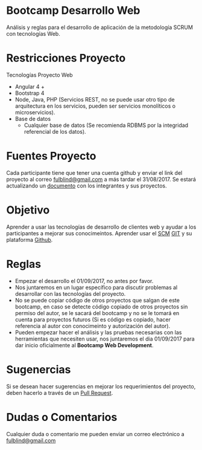 # **Bootcamp Desarrollo Web**
Análisis y reglas para el desarrollo de aplicación de la metodología SCRUM con tecnologías Web.

# **Restricciones Proyecto**
Tecnologías Proyecto Web
* Angular 4 +
* Bootstrap 4
* Node, Java, PHP (Servicios REST, no se puede usar otro tipo de arquitectura en los servicios, pueden ser servicios monolíticos o microservicios).
* Base de datos
  * Cualquier base de datos (Se recomienda RDBMS por la integridad referencial de los datos).

# **Fuentes Proyecto**
Cada participante tiene que tener una cuenta github y enviar el link del proyecto al correo fulblind@gmail.com a más tardar el 31/08/2017.
Se estará actualizando un [documento](https://github.com/snakeful/bootcamp-web-dev/blob/master/INTEGRANTES.md) con los integrantes y sus proyectos.

# **Objetivo**
Aprender a usar las tecnologías de desarrollo de clientes web y ayudar a los participantes a mejorar sus conocimeintos.
Aprender usar el [SCM](https://es.wikipedia.org/wiki/Gesti%C3%B3n_de_configuraci%C3%B3n_de_software) [GIT](https://git-scm.com/) y su plataforma [Github](https://github.com/).

# **Reglas**
* Empezar el desarrollo el 01/09/2017, no antes por favor.
* Nos juntaremos en un lugar específico para discutir problemas al desarrollar con las tecnologías del proyecto.
* No se puede copiar código de otros proyectos que salgan de este bootcamp, en caso se detecte código copiado de otros proyectos sin permiso del autor, se le sacará del bootcamp y no se le tomará en cuenta para proyectos futuros (Si es código es copiado, hacer referencia al autor con conocimeinto y autorización del autor).
* Pueden empezar hacer el análisis y las pruebas necesarias con las herramientas que necesiten usar, nos juntaremos el dia 01/09/2017 para dar inicio oficialmente al **Bootcamp Web Development**.

# **Sugenercias**
Si se desean hacer sugerencias en mejorar los requerimientos del proyecto, deben hacerlo a través de un [Pull Request](https://help.github.com/articles/about-pull-requests/).

# **Dudas o Comentarios**
Cualquier duda o comentario me pueden enviar un correo electrónico a fulblind@gmail.com